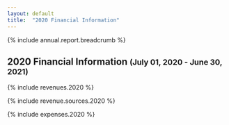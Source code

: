```yaml
---
layout: default
title:  "2020 Financial Information"
---
```

{% include annual.report.breadcrumb %}

<h2>2020 Financial Information <small class="subheader" id="current">(July 01, 2020 - June 30, 2021)</small></h2>

{% include revenues.2020 %}

{% include revenue.sources.2020 %}

{% include expenses.2020 %}

<script src="//code.highcharts.com/highcharts.js"></script>
<script src="//code.highcharts.com/modules/exporting.js"></script>
